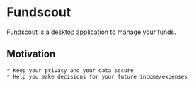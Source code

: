 Fundscout
=========

Fundscout is a desktop application to manage your funds.

Motivation
----------

    * Keep your privacy and your data secure
    * Help you make decisions for your future income/expenses
